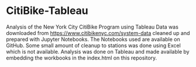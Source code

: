 # CitiBike-Tableau
Analysis of the New York City CitiBike Program using Tableau
Data was downloaded from https://www.citibikenyc.com/system-data
cleaned up and prepared with Jupyter Notebooks. The Notebooks used are available on GitHub. Some small amount of cleanup to stations was done 
using Excel which is not available. Analysis was done on Tableau and made available by embedding the workbooks in the index.html on this repository. 
